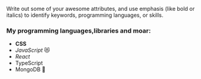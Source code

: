Write out some of your awesome attributes, and use emphasis (like bold or italics) to identify keywords, programming languages, or skills. 
### My programming languages,libraries and moar:
* **CSS**
* _JavaScript_ 😻
* _React_
* TypeScript
* MongoDB 🎉
